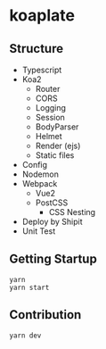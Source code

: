 koaplate
========

## Structure
- Typescript
- Koa2
  - Router
  - CORS
  - Logging
  - Session
  - BodyParser
  - Helmet
  - Render (ejs)
  - Static files
- Config
- Nodemon
- Webpack
  - Vue2
  - PostCSS
    - CSS Nesting
- Deploy by Shipit
- Unit Test

## Getting Startup

```
yarn
yarn start
```

## Contribution

```
yarn dev
```
